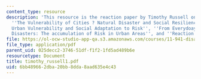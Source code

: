 ```yaml
---
content_type: resource
description: 'This resource is the reaction paper by Timothy Russell on the topics
  ''The Vulnerability of Cities ? Natural Disaster and Social Resilience'', ''Assessing
  Urban Vulnerability and Social Adaptation to Risk'', ''From Everydoay Hazards to
  Disasters: The accumulation of Risk in Urban Areas'', and ''Reaction''.'
file: https://ol-ocw-studio-app-qa.s3.amazonaws.com/courses/11-941-disaster-vulnerability-and-resilience-spring-2005/6bb489662dba20bb8dda8aad635e4c43_timothy_russell1.pdf
file_type: application/pdf
parent_uid: 025decc2-3746-51df-f1f2-1fd5ad489b6e
resourcetype: Document
title: timothy_russell1.pdf
uid: 6bb48966-2dba-20bb-8dda-8aad635e4c43
---
```

